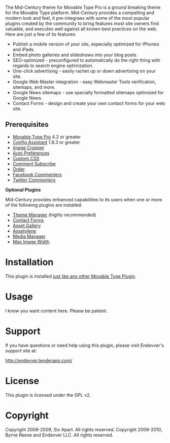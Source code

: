 The Mid-Century theme for Movable Type Pro is a ground breaking theme for the Movable Type platform. Mid-Century provides a compelling and modern look and feel, it pre-integraes with some of the most popular plugins created by the community to bring features most site owners find valuable, and executes well against all known best practices on the web. Here are just a few of its features:

* Publish a mobile version of your site, especially optimized for iPhones and iPads.
* Embed photo galleries and slideshows into your blog posts.
* SEO-optimized - preconfigured to automatically do the right thing with regards to search engine optimization.
* One-click advertising - easily rachet up or down advertising on your site.
* Google Web Master integration - easy Webmaster Tools verification, sitemaps, and more.
* Google News sitemaps - use specially formatted sitemaps optimized for Google News.
* Contact Forms - design and create your own contact forms for your web site.

## Prerequisites

* [Movable Type Pro](http://www.movabletype.org/download.html) 4.2 or greater
* [Config Assistant](http://github.com/byrnereese/mt-plugin-configassistant/downloads) 1.8.3 or greater
* [Image Cropper](http://github.com/byrnereese/mt-plugin-imagecropper/downloads)
* [Auto Preferences](http://github.com/byrnereese/mt-plugin-autoprefs/downloads)
* [Custom CSS](http://github.com/byrnereese/mt-plugin-customcss/downloads)
* [Comment Subscribe](http://github.com/byrnereese/mt-plugin-comment-subscribe/downloads)
* [Order](http://markpasc.org/code/mt/order/)
* [Facebook Commenters](http://github.com/byrnereese/mt-plugin-facebook-connect-commenters/downloads)
* [Twitter Commenters](http://mt-hacks.com/twittercommenters.html)

**Optional Plugins**

Mid-Century provides enhanced capabilities to its users when one or more of the following plugins are installed:

* [Theme Manager](http://github.com/endevver/mt-plugin-theme-manager/downloads) (highly recommended)
* [Contact Forms](http://github.com/endevver/mt-plugin-contactforms/downloads)
* [Asset Gallery](http://github.com/byrnereese/mt-plugin-assetgallery/downloads)
* [Assetylene](http://plugins.movabletype.org/assetylene/)
* [Media Manager](http://github.com/byrnereese/mt-plugin-mediamanager/downloads)
* [Max Image Width](http://github.com/byrnereese/mt-plugin-maximagewidth/downloads)

# Installation

This plugin is installed [just like any other Movable Type Plugin](http://www.majordojo.com/2008/12/the-ultimate-guide-to-installing-movable-type-plugins.php).

# Usage

I know you want content here. Please be patient.

# Support

If you have questions or need help using this plugin, please visit Endevver's support site at:

http://endevver.tenderapp.com/

# License

This plugin is licensed under the GPL v2.

# Copyright

Copyright 2008-2009, Six Apart. All rights reserved.
Copyright 2009-2010, Byrne Reese and Endevver LLC. All rights reserved.
